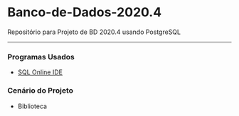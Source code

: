 # Banco-de-Dados-2020.4
Repositório para Projeto de BD 2020.4 usando PostgreSQL

<hr>
<h3>Programas Usados</h3>
<ul>
  <li><a href="https://sqliteonline.com/">SQL Online IDE</a></li>
</ul>

<h3>Cenário do Projeto</h3>
<ul>
  <li>Biblioteca</li>
</ul>

